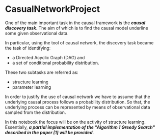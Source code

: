 # CasualNetworkProject
One of the main important task in the causal framework is the ***causal discovery task***. The aim of which is to find the causal model underline some given observational data.

In particular, using the tool of causal network, the discovery task became the task of identifying:

- a Directed Acyclic Graph (DAG) and
- a set of conditional probability distribution.

These two subtasks are referred as:

- structure learning
- parameter learning

In order to justify the use of causal network we have to assume that the underlying causal process follows a probability distribution. So that, the underlying process can be represented by means of observational data sampled from the distribution.

In this notebook the focus will be on the activity of structure learning. Essentially, ***a partial implementation of the "Algorithm 1 Greedy Search" described in the paper [1] will be provided***.
